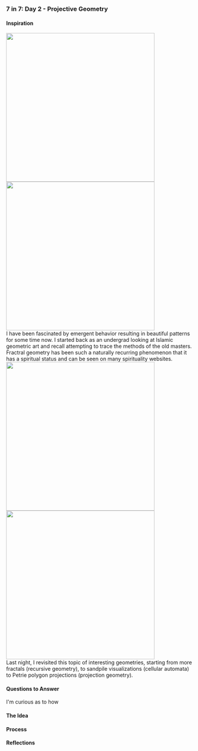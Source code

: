 ### 7 in 7: Day 2 - Projective Geometry ###

#### Inspiration ####
<img src="/major-studio-1/photos/islamic-art.jpg" width="400">  
<img src="/major-studio-1/photos/nature.jpeg" width="400">  <br>
I have been fascinated by emergent behavior resulting in beautiful patterns for some time now. I started back as an undergrad looking at Islamic geometric art and recall attempting to trace the  methods of the old masters. Fractral geometry has been such a naturally recurring phenomenon that it has a spiritual status and can be seen on many spirituality websites. 

<img src="/major-studio-1/photos/sandpile.gif" width="400">  
<img src="/major-studio-1/photos/petrie.png" width="400">  
<br>
Last night, I revisited this topic of interesting geometries, starting from more fractals (recursive geometry), to sandpile visualizations (cellular automata) to Petrie polygon projections (projection geometry).

#### Questions to Answer ####
I'm curious as to how 

#### The Idea ####

#### Process ####


#### Reflections ####


